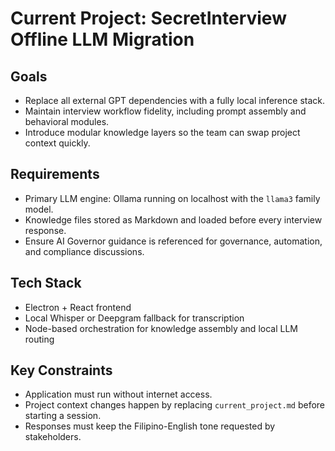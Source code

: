 # Current Project: SecretInterview Offline LLM Migration

## Goals
- Replace all external GPT dependencies with a fully local inference stack.
- Maintain interview workflow fidelity, including prompt assembly and behavioral modules.
- Introduce modular knowledge layers so the team can swap project context quickly.

## Requirements
- Primary LLM engine: Ollama running on localhost with the `llama3` family model.
- Knowledge files stored as Markdown and loaded before every interview response.
- Ensure AI Governor guidance is referenced for governance, automation, and compliance discussions.

## Tech Stack
- Electron + React frontend
- Local Whisper or Deepgram fallback for transcription
- Node-based orchestration for knowledge assembly and local LLM routing

## Key Constraints
- Application must run without internet access.
- Project context changes happen by replacing `current_project.md` before starting a session.
- Responses must keep the Filipino-English tone requested by stakeholders.
